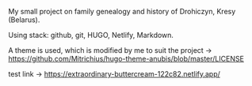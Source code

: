 My small project on family genealogy and history of Drohiczyn, Kresy (Belarus).


Using stack: github, git, HUGO, Netlify, Markdown.


A theme is used, which is modified by me to suit the project -> https://github.com/Mitrichius/hugo-theme-anubis/blob/master/LICENSE

test link -> https://extraordinary-buttercream-122c82.netlify.app/
